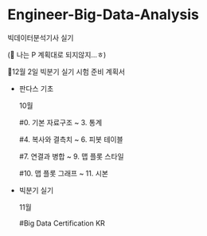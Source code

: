 # Engineer-Big-Data-Analysis
빅데이터분석기사 실기

(🚨 나는 P 계획대로 되지않지...ㅎ)

📍12월 2일 빅분기 실기 시험 준비 계획서

- 판다스 기초

	10월

	#0. 기본 자료구조 ~ 3. 통계

	#4. 복사와 결측치 ~ 6. 피봇 테이블

	#7. 연결과 병합 ~ 9. 맵 플롯 스타일

	#10. 맵 플롯 그래프 ~ 11. 시본

- 	빅분기 실기

	11월
	
	#Big Data Certification KR